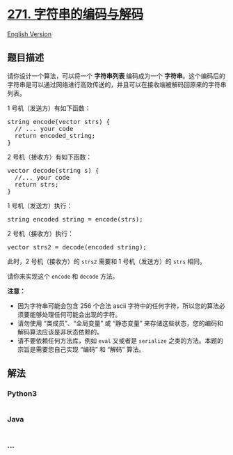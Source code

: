 # [271. 字符串的编码与解码](https://leetcode-cn.com/problems/encode-and-decode-strings)

[English Version](/solution/0200-0299/0271.Encode%20and%20Decode%20Strings/README_EN.md)

## 题目描述

<!-- 这里写题目描述 -->
<p>请你设计一个算法，可以将一个 <strong>字符串列表 </strong>编码成为一个 <strong>字符串</strong>。这个编码后的字符串是可以通过网络进行高效传送的，并且可以在接收端被解码回原来的字符串列表。</p>

<p>1 号机（发送方）有如下函数：</p>

<pre>string encode(vector<string> strs) {
  // ... your code
  return encoded_string;
}</pre>

<p>2 号机（接收方）有如下函数：</p>

<pre>vector<string> decode(string s) {
  //... your code
  return strs;
}
</pre>

<p>1 号机（发送方）执行：</p>

<pre>string encoded_string = encode(strs);
</pre>

<p>2 号机（接收方）执行：</p>

<pre>vector<string> strs2 = decode(encoded_string);
</pre>

<p>此时，2 号机（接收方）的 <code>strs2</code> 需要和 1 号机（发送方）的 <code>strs</code> 相同。</p>

<p>请你来实现这个 <code>encode</code> 和 <code>decode</code> 方法。</p>

<p><strong>注意：</strong></p>

<ul>
	<li>因为字符串可能会包含 256 个合法 ascii 字符中的任何字符，所以您的算法必须要能够处理任何可能会出现的字符。</li>
	<li>请勿使用 “类成员”、“全局变量” 或 “静态变量” 来存储这些状态，您的编码和解码算法应该是非状态依赖的。</li>
	<li>请不要依赖任何方法库，例如 <code>eval</code> 又或者是 <code>serialize</code> 之类的方法。本题的宗旨是需要您自己实现 “编码” 和 “解码” 算法。</li>
</ul>

## 解法

<!-- 这里可写通用的实现逻辑 -->

<!-- tabs:start -->

### **Python3**

<!-- 这里可写当前语言的特殊实现逻辑 -->

```python

```

### **Java**

<!-- 这里可写当前语言的特殊实现逻辑 -->

```java

```

### **...**

```

```

<!-- tabs:end -->
